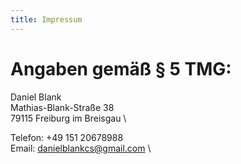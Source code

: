 ```yaml
---
title: Impressum
---
```


# Angaben gemäß § 5 TMG:

Daniel Blank                    \
Mathias-Blank-Straße 38         \
79115 Freiburg im Breisgau      \

Telefon: +49 151 20678988       \
Email: danielblankcs@gmail.com  \
